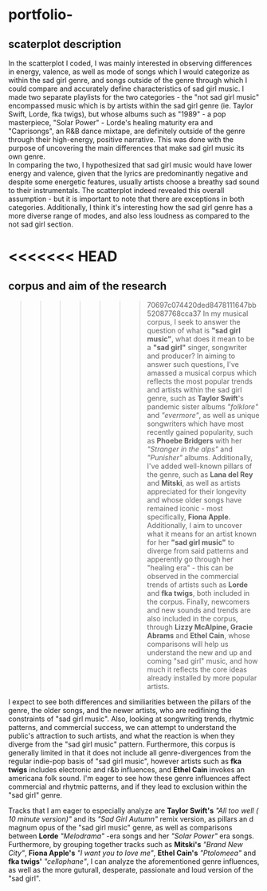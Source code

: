 # portfolio-

## scaterplot description
In the scatterplot I coded, I was mainly interested in observing differences in energy, valence, as well as mode of songs which I would categorize as within the sad girl genre, and songs outside of the genre through which I could compare and accurately define characteristics of sad girl music. I made two separate playlists for the two categories - the "not sad girl music" encompassed music which is by artists within the sad girl genre (ie. Taylor Swift, Lorde, fka twigs), but whose albums such as "1989" - a pop masterpiece,  "Solar Power" - Lorde's healing maturity era and "Caprisongs", an R&B dance mixtape, are definitely outside of the genre through their high-energy, positive narrative. This was done with the purpose of uncovering the main differences that make sad girl music its own genre.  
In comparing the two, I hypothesized that sad girl music would have lower energy and valence, given that the lyrics are predominantly negative and despite some energetic features, usually artists choose a breathy sad sound to their instrumentals. The scatterplot indeed revealed this overall assumption - but it is important to note that there are exceptions in both categories. Additionally, I think it's interesting how the sad girl genre has a more diverse range of modes, and also less loudness as compared to the not sad girl section. 





<<<<<<< HEAD
=======


## corpus and aim of the research
>>>>>>> 70697c074420ded8478111647bb52087768cca37
In my musical corpus, I seek to answer the question of what is **"sad girl music"**, what does it mean to be a **"sad girl"** singer, songwriter and producer? In aiming to answer such questions, I've amassed a musical corpus which reflects the most popular trends and artists within the sad girl genre, such as **Taylor Swift**'s pandemic sister albums *"folklore"* and *"evermore"*, as well as unique songwriters which have most recently gained popularity, such as **Phoebe Bridgers** with her *"Stranger in the alps"* and *"Punisher"* albums. Additionally, I've added well-known pillars of the genre, such as **Lana del Rey** and **Mitski**, as well as artists appreciated for their longevity and whose older songs have remained iconic - most specifically, **Fiona Apple**. Additionally, I aim to uncover what it means for an artist known for her **"sad girl music"** to diverge from said patterns and apperently go through her "healing era" - this can be observed in the commercial trends of artists such as **Lorde** and **fka twigs**, both included in the corpus. Finally, newcomers and new sounds and trends are also included in the corpus, through **Lizzy McAlpine, Gracie Abrams** and **Ethel Cain**, whose comparisons will help us understand the new and up and coming "sad girl" music, and how much it reflects the core ideas already installed by more popular artists. 

I expect to see both differences and similiarities between the pillars of the genre, the older songs, and the newer artists, who are redifining the constraints of "sad girl music". Also, looking at songwriting trends, rhytmic patterns, and commercial success, we can attempt to understand the public's attraction to such artists, and what the reaction is when they diverge from the "sad girl music" pattern. Furthermore, this corpus is generally limited in that it does not include all genre-divergences from the regular indie-pop basis of "sad girl music", however artists such as **fka twigs** includes electronic and r&b influences, and **Ethel Cain** invokes an americana folk sound. I'm eager to see how these genre influences affect commercial and rhytmic patterns, and if they lead to exclusion within the "sad girl" genre. 

Tracks that I am eager to especially analyze are **Taylor Swift's** *"All too well ( 10 minute version)"* and its *"Sad Girl Autumn"* remix version, as pillars an d magnum opus of the "sad girl music" genre, as well as comparisons between **Lorde** *"Melodrama"* -era songs and her *"Solar Power"* era songs. Furthermore, by grouping together tracks such as **Mitski's** *"Brand New City"*, **Fiona Apple's** *"I want you to love me"*, **Ethel Cain's** *"Ptolomeea"* and **fka twigs'** *"cellophane"*, I can analyze the aforementioned genre influences, as well as the more guturall, desperate, passionate and loud version of the "sad girl".

